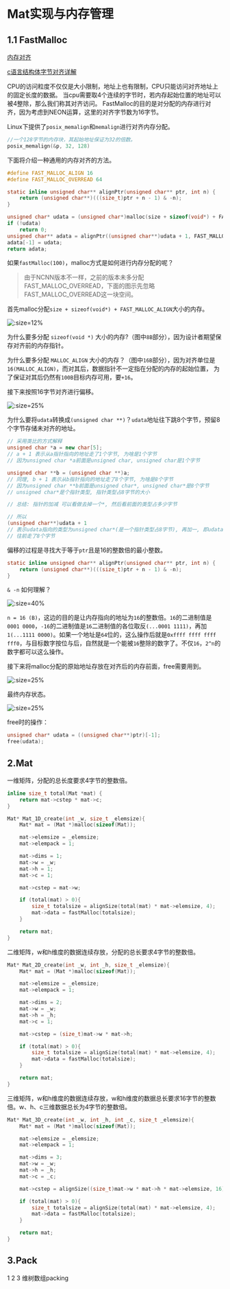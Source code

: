 # Mat实现与内存管理

## 1.1 FastMalloc

[内存对齐](https://developer.ibm.com/articles/pa-dalign/)

[c语言结构体字节对齐详解](https://segmentfault.com/a/1190000039877247)

CPU的访问粒度不仅仅是大小限制，地址上也有限制，CPU只能访问对齐地址上的固定长度的数据。
当cpu需要取4个连续的字节时，若内存起始位置的地址可以被4整除，那么我们称其对齐访问。
FastMalloc的目的是对分配的内存进行对齐，因为考虑到NEON运算，这里的对齐字节数为16字节。

Linux下提供了`posix_memalign`和`memalign`进行对齐内存分配。

```c
//一个128字节的内存块，其起始地址保证为32的倍数。
posix_memalign(&p, 32, 128)
```

下面将介绍一种通用的内存对齐的方法。

```c
#define FAST_MALLOC_ALIGN 16
#define FAST_MALLOC_OVERREAD 64

static inline unsigned char** alignPtr(unsigned char** ptr, int n) {
    return (unsigned char**)(((size_t)ptr + n - 1) & -n);
}

unsigned char* udata = (unsigned char*)malloc(size + sizeof(void*) + FAST_MALLOC_ALIGN + FAST_MALLOC_OVERREAD);
if (!udata)
    return 0;
unsigned char** adata = alignPtr((unsigned char**)udata + 1, FAST_MALLOC_ALIGN);
adata[-1] = udata;
return adata;
```

如果`fastMalloc(100)`，malloc方式是如何进行内存分配的呢？

> 由于NCNN版本不一样，之前的版本未多分配FAST_MALLOC_OVERREAD，下面的图示先忽略FAST_MALLOC_OVERREAD这一块空间。

首先malloc分配`size + sizeof(void*) + FAST_MALLOC_ALIGN`大小的内存。

![](img/Mat实现与内存管理/fastMalloc_01.png ':size=12%')

为什么要多分配 `sizeof(void *)` 大小的内存?（图中`8B`部分），因为设计者期望保存对齐前的内存指针。

为什么要多分配 `MALLOC_ALIGN` 大小的内存？（图中`16B`部分），因为对齐单位是`16(MALLOC_ALIGN)`，而对其后，数据指针不一定指在分配的内存的起始位置，
为了保证对其后仍然有`100B`目标内存可用，要`+16`。

接下来按照16字节对齐进行偏移。

![](img/Mat实现与内存管理/fastMalloc_02.png ':size=25%')

为什么要将`udata`转换成`(unsigned char **)`？`udata`地址往下跳8个字节，预留8个字节存储未对齐的地址。

```c++
// 采用类比的方式解释
unsigned char *a = new char[5];
// a + 1 表示从a指针指向的地址走了1个字节, 为啥是1个字节
// 因为unsigned char *a前面是unsigned char, unsigned char是1个字节

unsigned char **b = (unsigned char **)a;
// 同理, b + 1 表示从b指针指向的地址走了8个字节, 为啥是8个字节
// 因为unsigned char **b前面是unsigned char*, unsigned char*是8个字节
// unsigned char*是个指针类型, 指针类型占8字节的大小

// 总结: 指针的加减 可以看做去掉一个*, 然后看前面的类型占多少字节

// 所以
(unsigned char**)udata + 1
// 表示udata指向的类型为unsigned char*(是一个指针类型占8字节), 再加一, 即udata从指向的地址
// 往前走了8个字节
```

偏移的过程是寻找大于等于`ptr`且是16的整数倍的最小整数。

```c
static inline unsigned char** alignPtr(unsigned char** ptr, int n) {
    return (unsigned char**)(((size_t)ptr + n - 1) & -n);
}
```

`& -n` 如何理解？

![](img/Mat实现与内存管理/fastMalloc_03.png ':size=40%')

`n = 16 (B)`，这边的目的是让内存指向的地址为`16`的整数倍。`16`的二进制值是 `0001 0000`，`-16`的二进制值是`16`二进制值的各位取反`(...0001 1111)`，再加`1(...1111 0000)`。如果一个地址是`64`位的，这么操作后就是`0xffff ffff ffff fff0`，与目标数字按位与后，自然就是一个能被`16`整除的数字了。不仅`16`，`2^n`的数字都可以这么操作。


接下来将malloc分配的原始地址存放在对齐后的内存前面，free需要用到。

![](img/Mat实现与内存管理/fastMalloc_04.png ':size=25%')


最终内存状态。

![](img/Mat实现与内存管理/fastMalloc_05.png ':size=25%')

free时的操作：

```c
unsigned char* udata = ((unsigned char**)ptr)[-1];
free(udata);
```

## 2.Mat

一维矩阵，分配的总长度要求4字节的整数倍。

```c
inline size_t total(Mat *mat) {
    return mat->cstep * mat->c;
}

Mat* Mat_1D_create(int _w, size_t _elemsize){
    Mat* mat = (Mat *)malloc(sizeof(Mat));

    mat->elemsize = _elemsize;
    mat->elempack = 1;

    mat->dims = 1;
    mat->w = _w;
    mat->h = 1;
    mat->c = 1;

    mat->cstep = mat->w;

    if (total(mat) > 0){
        size_t totalsize = alignSize(total(mat) * mat->elemsize, 4);
        mat->data = fastMalloc(totalsize);
    }

    return mat;
}
```

二维矩阵，w和h维度的数据连续存放，分配的总长要求4字节的整数倍。

```c
Mat* Mat_2D_create(int _w, int _h, size_t _elemsize){
    Mat* mat = (Mat *)malloc(sizeof(Mat));

    mat->elemsize = _elemsize;
    mat->elempack = 1;

    mat->dims = 2;
    mat->w = _w;
    mat->h = _h;
    mat->c = 1;

    mat->cstep = (size_t)mat->w * mat->h;

    if (total(mat) > 0){
        size_t totalsize = alignSize(total(mat) * mat->elemsize, 4);
        mat->data = fastMalloc(totalsize);
    }

    return mat;
}
```

三维矩阵，w和h维度的数据连续存放，w和h维度的数据总长要求16字节的整数倍。w、h、c三维数据总长为4字节的整数倍。

```c
Mat* Mat_3D_create(int _w, int _h, int _c, size_t _elemsize){
    Mat* mat = (Mat *)malloc(sizeof(Mat));

    mat->elemsize = _elemsize;
    mat->elempack = 1;

    mat->dims = 3;
    mat->w = _w;
    mat->h = _h;
    mat->c = _c;

    mat->cstep = alignSize((size_t)mat->w * mat->h * mat->elemsize, 16) / mat->elemsize;

    if (total(mat) > 0){
        size_t totalsize = alignSize(total(mat) * mat->elemsize, 4);
        mat->data = fastMalloc(totalsize);
    }

    return mat;
}
```

## 3.Pack

1 2 3 维树数组packing





